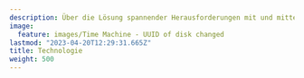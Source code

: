 ```yaml
---
description: Über die Lösung spannender Herausforderungen mit und mittels Technologie
image:
  feature: images/Time Machine - UUID of disk changed
lastmod: "2023-04-20T12:29:31.665Z"
title: Technologie
weight: 500
---
```

